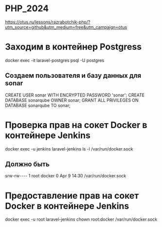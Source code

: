 # PHP_2024

https://otus.ru/lessons/razrabotchik-php/?utm_source=github&utm_medium=free&utm_campaign=otus

# Заходим в контейнер Postgress
docker exec -it laravel-postgres psql -U postgres

## Создаем пользователя и базу данных для sonar
CREATE USER sonar WITH ENCRYPTED PASSWORD 'sonar';
CREATE DATABASE sonarqube OWNER sonar;
GRANT ALL PRIVILEGES ON DATABASE sonarqube TO sonar;

# Проверка прав на сокет Docker в контейнере Jenkins
docker exec -u jenkins laravel-jenkins ls -l /var/run/docker.sock
## Должно быть
srw-rw---- 1 root docker 0 Apr  9 14:30 /var/run/docker.sock

# Предоставление прав на сокет Docker в контейнере Jenkins
docker exec -u root laravel-jenkins chown root:docker /var/run/docker.sock


